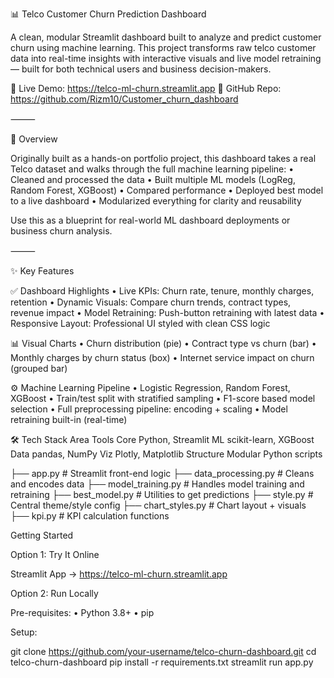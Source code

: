 📊 Telco Customer Churn Prediction Dashboard

A clean, modular Streamlit dashboard built to analyze and predict customer churn using machine learning. This project transforms raw telco customer data into real-time insights with interactive visuals and live model retraining — built for both technical users and business decision-makers.

🔗 Live Demo: https://telco-ml-churn.streamlit.app
📂 GitHub Repo: https://github.com/Rizm10/Customer_churn_dashboard


⸻

🎯 Overview

Originally built as a hands-on portfolio project, this dashboard takes a real Telco dataset and walks through the full machine learning pipeline:
	•	Cleaned and processed the data
	•	Built multiple ML models (LogReg, Random Forest, XGBoost)
	•	Compared performance
	•	Deployed best model to a live dashboard
	•	Modularized everything for clarity and reusability

Use this as a blueprint for real-world ML dashboard deployments or business churn analysis.

⸻

✨ Key Features

✅ Dashboard Highlights
	•	Live KPIs: Churn rate, tenure, monthly charges, retention
	•	Dynamic Visuals: Compare churn trends, contract types, revenue impact
	•	Model Retraining: Push-button retraining with latest data
	•	Responsive Layout: Professional UI styled with clean CSS logic

📊 Visual Charts
	•	Churn distribution (pie)
	•	Contract type vs churn (bar)
	•	Monthly charges by churn status (box)
	•	Internet service impact on churn (grouped bar)

⚙️ Machine Learning Pipeline
	•	Logistic Regression, Random Forest, XGBoost
	•	Train/test split with stratified sampling
	•	F1-score based model selection
	•	Full preprocessing pipeline: encoding + scaling
	•	Model retraining built-in (real-time)

🛠️ Tech Stack
Area Tools
Core Python, Streamlit
ML   scikit-learn, XGBoost
Data pandas, NumPy
Viz  Plotly, Matplotlib
Structure Modular Python scripts

├── app.py                # Streamlit front-end logic
├── data_processing.py   # Cleans and encodes data
├── model_training.py    # Handles model training and retraining
├── best_model.py        # Utilities to get predictions
├── style.py             # Central theme/style config
├── chart_styles.py      # Chart layout + visuals
├── kpi.py               # KPI calculation functions


Getting Started

Option 1: Try It Online

Streamlit App → https://telco-ml-churn.streamlit.app


Option 2: Run Locally

Pre-requisites:
	•	Python 3.8+
	•	pip

Setup:

git clone https://github.com/your-username/telco-churn-dashboard.git
cd telco-churn-dashboard
pip install -r requirements.txt
streamlit run app.py



